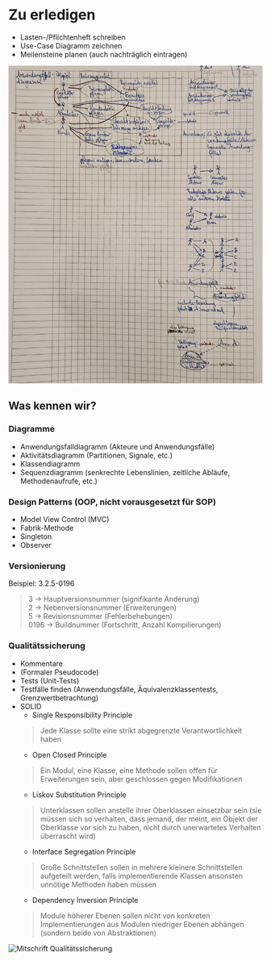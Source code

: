 # Zu erledigen
- Lasten-/Pflichtenheft schreiben
- Use-Case Diagramm zeichnen
- Meilensteine planen (auch nachträglich eintragen)

![Anwendungsfalldiagramm Beispiel](Mitschrift_Anwendungsfalldiagramm.jpg)


## Was kennen wir?
### Diagramme
- Anwendungsfalldiagramm (Akteure und Anwendungsfälle)
- Aktivitätsdiagramm (Partitionen, Signale, etc.)
- Klassendiagramm
- Sequenzdiagramm (senkrechte Lebenslinien, zeitliche Abläufe, Methodenaufrufe, etc.)


### Design Patterns (OOP, nicht vorausgesetzt für SOP)
- Model View Control (MVC)
- Fabrik-Methode
- Singleton
- Observer


### Versionierung
Beispiel: 3.2.5-0196
> 3 -> Hauptversionsnummer (signifikante Änderung) <br>
> 2 -> Nebenversionsnummer (Erweiterungen) <br>
> 5 -> Revisionsnummer (Fehlerbehebungen) <br>
> 0196 -> Buildnummer (Fortschritt, Anzahl Kompilierungen) <br>


### Qualitätssicherung
- Kommentare
- (Formaler Pseudocode)
- Tests (Unit-Tests)
- Testfälle finden (Anwendungsfälle, Äquivalenzklassentests, Grenzwertbetrachtung)
- SOLID
    - Single Responsibility Principle
    > Jede Klasse sollte eine strikt abgegrenzte Verantwortlichkeit haben
    - Open Closed Principle
    > Ein Modul, eine Klasse, eine Methode sollen offen für Erweiterungen sein, aber geschlossen gegen Modifikationen
    - Liskov Substitution Principle
    > Unterklassen sollen anstelle ihrer Oberklassen einsetzbar sein (sie müssen sich so verhalten, dass jemand, der meint, ein Objekt der Oberklasse vor sich zu haben, nicht durch unerwartetes Verhalten überrascht wird)
    - Interface Segregation Principle
    > Große Schnittstellen sollen in mehrere kleinere Schnittstellen aufgeteilt werden, falls implementierende Klassen ansonsten unnötige Methoden haben müssen
    - Dependency Inversion Principle
    > Module höherer Ebenen sollen nicht von konkreten Implementierungen aus Modulen niedriger Ebenen abhängen (sondern beide von Abstraktionen)

![Mitschrift Qualitätssicherung](Mitschrift_Qualitätssicherung.jpg)